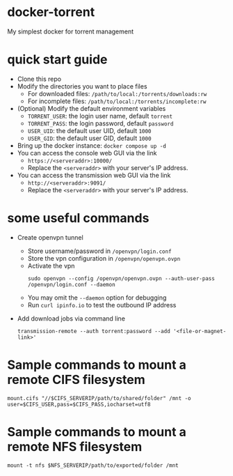 # docker-torrent

My simplest docker for torrent management

# quick start guide

- Clone this repo
- Modify the directories you want to place files
    - For downloaded files: `/path/to/local:/torrents/downloads:rw`
    - For incomplete files: `/path/to/local:/torrents/incomplete:rw`
- (Optional) Modify the default environment variables
    - `TORRENT_USER`: the login user name, default `torrent`
    - `TORRENT_PASS`: the login password, default `password`
    - `USER_UID`: the default user UID, default `1000`
    - `USER_GID`: the default user GID, default `1000`
- Bring up the docker instance: `docker compose up -d`
- You can access the console web GUI via the link
    - `https://<serveraddr>:10000/`
    - Replace the `<serveraddr>` with your server's IP address.
- You can access the transmission web GUI via the link
    - `http://<serveraddr>:9091/`
    - Replace the `<serveraddr>` with your server's IP address.

# some useful commands

- Create openvpn tunnel
  - Store username/password in `/openvpn/login.conf`
  - Store the vpn configuration in `/openvpn/openvpn.ovpn`
  - Activate the vpn
    ```
    sudo openvpn --config /openvpn/openvpn.ovpn --auth-user-pass /openvpn/login.conf --daemon
    ```
  - You may omit the `--daemon` option for debugging
  - Run `curl ipinfo.io` to test the outbound IP address

- Add download jobs via command line
  ```
  transmission-remote --auth torrent:password --add '<file-or-magnet-link>'
  ```

# Sample commands to mount a remote CIFS filesystem

  `mount.cifs "//$CIFS_SERVERIP/path/to/shared/folder" /mnt -o user=$CIFS_USER,pass=$CIFS_PASS,iocharset=utf8`

# Sample commands to mount a remote NFS filesystem

  `mount -t nfs $NFS_SERVERIP/path/to/exported/folder /mnt`

